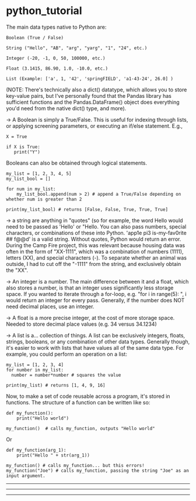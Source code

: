 # python_tutorial

The main data types native to Python are:
```
Boolean (True / False)

String ("Hello", "AB", "arg", "yarg", "1", "24", etc.)

Integer (-20, -1, 0, 50, 100000, etc.)

Float (3.1415, 86.90, 1.0, -10.0, etc.)

List (Example: ['a', 1, '42', 'springFIELD', 'a1-43-24', 26.0] )

```
(NOTE: There's technically also a dict() datatype, which allows you to store key-value pairs, but I've personally found that the Pandas library has sufficient functions and the Pandas.DataFrame() object does everything you'd need from the native dict() type, and more). 

-> A Boolean is simply a True/False. This is useful for indexing through lists, or applying screening parameters, or executing an if/else statement. E.g., 

```
X = True

if X is True:
   print("Y")

```

Booleans can also be obtained through logical statements.

```
my_list = [1, 2, 3, 4, 5]
my_list_bool = []

for num in my_list:
    my_list_bool.append(num > 2) # append a True/False depending on whether num is greater than 2

print(my_list_bool) # returns [False, False, True, True, True]
```

-> a string are anything in "quotes" (so for example, the word Hello would need to be passed as 'Hello' or "Hello.  You can also pass numbers, special characters, or combinations of these into Python. 'app1e pi3 is-my-fav0rite ## f@@d' is a valid string. Without quotes, Python would return an error. During the Camp Fire project, this was relevant because housing data was often in the form of "XX-1111", which was a combination of numbers (1111), letters (XX), and special characters (-). To separate whether an animal was outside, I had to cut off the "-1111" from the string, and exclusively obtain the "XX".

-> An integer is a number. The main difference between it and a float, which also stores a number, is that an integer uses significantly less storage space. If you wanted to iterate through a for-loop, e.g. "for i in range(5): ", i would return an integer for every pass. Generally, if the number does NOT need decimal places, use an integer.

-> A float is a more precise integer, at the cost of more storage space. Needed to store decimal place values (e.g. 34 versus 34.1234)

-> A list is a... collection of things. A list can be exclusively integers, floats, strings, booleans, or any combination of other data types. Generally though, it's easier to work with lists that have values all of the same data type. For example, you could perform an operation on a list:

```
my_list = [1, 2, 3, 4]
for number in my_list:
  number = number*number # squares the value

print(my_list) # returns [1, 4, 9, 16]
```

Now, to make a set of code reusable across a program, it's stored in functions. The structure of a function can be written like so:
```
def my_function():
    print("Hello world")

my_function()  # calls my_function, outputs "Hello world"
```

Or
```
def my_function(arg_1):
    print("Hello " + str(arg_1))

my_function() # calls my_function... but this errors!
my_function("Joe") # calls my_function, passing the string "Joe" as an input argument. 
```

----------------------------------------------------------------------------------------
----------------------------------------------------------------------------------------
----------------------------------------------------------------------------------------
